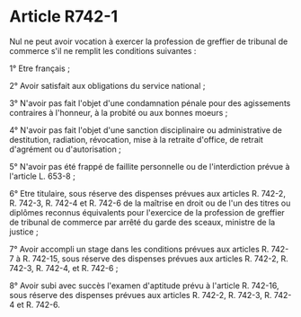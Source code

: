 # Article R742-1

Nul ne peut avoir vocation à exercer la profession de greffier de tribunal de commerce s'il ne remplit les conditions suivantes :

1° Etre français ;

2° Avoir satisfait aux obligations du service national ;

3° N'avoir pas fait l'objet d'une condamnation pénale pour des agissements contraires à l'honneur, à la probité ou aux bonnes moeurs ;

4° N'avoir pas fait l'objet d'une sanction disciplinaire ou administrative de destitution, radiation, révocation, mise à la retraite d'office, de retrait d'agrément ou d'autorisation ;

5° N'avoir pas été frappé de faillite personnelle ou de l'interdiction prévue à l'article L. 653-8 ;

6° Etre titulaire, sous réserve des dispenses prévues aux articles R. 742-2, R. 742-3, R. 742-4 et R. 742-6 de la maîtrise en droit ou de l'un des titres ou diplômes reconnus équivalents pour l'exercice de la profession de greffier de tribunal de commerce par arrêté du garde des sceaux, ministre de la justice ;

7° Avoir accompli un stage dans les conditions prévues aux articles R. 742-7 à R. 742-15, sous réserve des dispenses prévues aux articles R. 742-2, R. 742-3, R. 742-4, et R. 742-6 ;

8° Avoir subi avec succès l'examen d'aptitude prévu à l'article R. 742-16, sous réserve des dispenses prévues aux articles R. 742-2, R. 742-3, R. 742-4 et R. 742-6.
